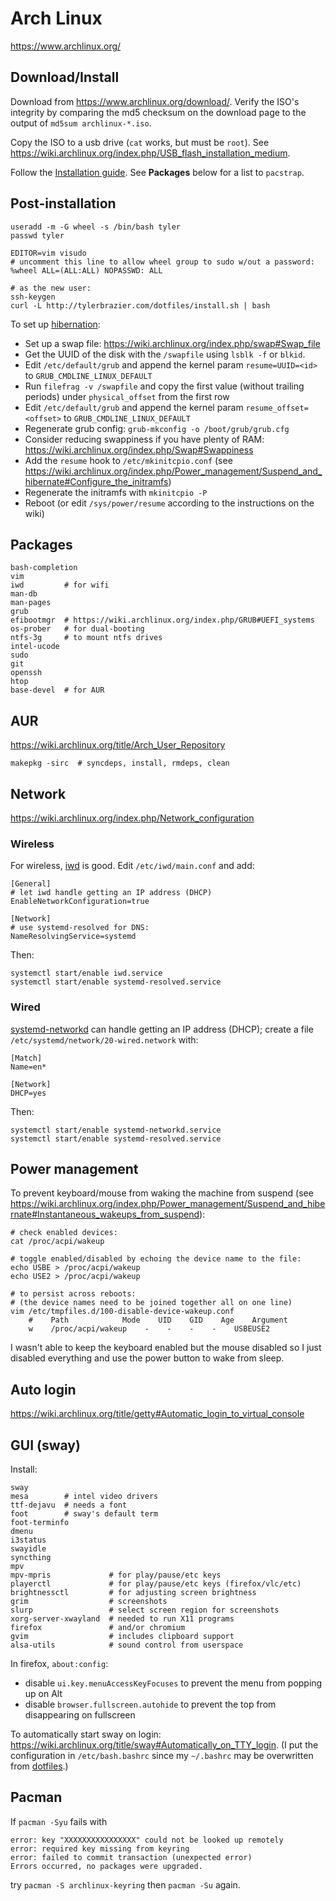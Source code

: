 # Arch Linux
<https://www.archlinux.org/>

## Download/Install
Download from <https://www.archlinux.org/download/>.
Verify the ISO's integrity by comparing the md5 checksum on the download page
to the output of `md5sum archlinux-*.iso`.

Copy the ISO to a usb drive (`cat` works, but must be `root`).
See <https://wiki.archlinux.org/index.php/USB_flash_installation_medium>.

Follow the [Installation guide](https://wiki.archlinux.org/index.php/Installation_guide).
See **Packages** below for a list to `pacstrap`.

## Post-installation
    useradd -m -G wheel -s /bin/bash tyler
    passwd tyler

    EDITOR=vim visudo
    # uncomment this line to allow wheel group to sudo w/out a password:
    %wheel ALL=(ALL:ALL) NOPASSWD: ALL

    # as the new user:
    ssh-keygen
    curl -L http://tylerbrazier.com/dotfiles/install.sh | bash

To set up [hibernation](https://wiki.archlinux.org/index.php/Power_management/Suspend_and_hibernate#Hibernation):

- Set up a swap file: <https://wiki.archlinux.org/index.php/swap#Swap_file>
- Get the UUID of the disk with the `/swapfile` using `lsblk -f` or `blkid`.
- Edit `/etc/default/grub` and append the kernel param `resume=UUID=<id>` to `GRUB_CMDLINE_LINUX_DEFAULT`
- Run `filefrag -v /swapfile` and copy the first value (without trailing periods) under `physical_offset` from the first row
- Edit `/etc/default/grub` and append the kernel param `resume_offset=<offset>` to `GRUB_CMDLINE_LINUX_DEFAULT`
- Regenerate grub config: `grub-mkconfig -o /boot/grub/grub.cfg`
- Consider reducing swappiness if you have plenty of RAM: <https://wiki.archlinux.org/index.php/Swap#Swappiness>
- Add the `resume` hook to `/etc/mkinitcpio.conf` (see <https://wiki.archlinux.org/index.php/Power_management/Suspend_and_hibernate#Configure_the_initramfs>)
- Regenerate the initramfs with `mkinitcpio -P`
- Reboot (or edit `/sys/power/resume` according to the instructions on the wiki)

## Packages
    bash-completion
    vim
    iwd         # for wifi
    man-db
    man-pages
    grub
    efibootmgr  # https://wiki.archlinux.org/index.php/GRUB#UEFI_systems
    os-prober   # for dual-booting
    ntfs-3g     # to mount ntfs drives
    intel-ucode
    sudo
    git
    openssh
    htop
    base-devel  # for AUR

## AUR
<https://wiki.archlinux.org/title/Arch_User_Repository>

    makepkg -sirc  # syncdeps, install, rmdeps, clean

## Network
<https://wiki.archlinux.org/index.php/Network_configuration>

### Wireless
For wireless, [iwd](https://wiki.archlinux.org/index.php/Iwd) is good.
Edit `/etc/iwd/main.conf` and add:

    [General]
    # let iwd handle getting an IP address (DHCP)
    EnableNetworkConfiguration=true

    [Network]
    # use systemd-resolved for DNS:
    NameResolvingService=systemd

Then:

    systemctl start/enable iwd.service
    systemctl start/enable systemd-resolved.service

### Wired
[systemd-networkd](https://wiki.archlinux.org/index.php/Systemd-networkd)
can handle getting an IP address (DHCP);
create a file `/etc/systemd/network/20-wired.network` with:

    [Match]
    Name=en*

    [Network]
    DHCP=yes

Then:

    systemctl start/enable systemd-networkd.service
    systemctl start/enable systemd-resolved.service

## Power management
To prevent keyboard/mouse from waking the machine from suspend
(see <https://wiki.archlinux.org/index.php/Power_management/Suspend_and_hibernate#Instantaneous_wakeups_from_suspend>):

    # check enabled devices:
    cat /proc/acpi/wakeup

    # toggle enabled/disabled by echoing the device name to the file:
    echo USBE > /proc/acpi/wakeup
    echo USE2 > /proc/acpi/wakeup

    # to persist across reboots:
    # (the device names need to be joined together all on one line)
    vim /etc/tmpfiles.d/100-disable-device-wakeup.conf
        #    Path            Mode    UID    GID    Age    Argument
        w    /proc/acpi/wakeup    -    -    -    -    USBEUSE2

I wasn't able to keep the keyboard enabled but the mouse disabled
so I just disabled everything and use the power button to wake from sleep.

## Auto login
<https://wiki.archlinux.org/title/getty#Automatic_login_to_virtual_console>

## GUI (sway)
Install:

    sway
    mesa        # intel video drivers
    ttf-dejavu  # needs a font
    foot        # sway's default term
    foot-terminfo
    dmenu
    i3status
    swayidle
    syncthing
    mpv
    mpv-mpris             # for play/pause/etc keys
    playerctl             # for play/pause/etc keys (firefox/vlc/etc)
    brightnessctl         # for adjusting screen brightness
    grim                  # screenshots
    slurp                 # select screen region for screenshots
    xorg-server-xwayland  # needed to run X11 programs
    firefox               # and/or chromium
    gvim                  # includes clipboard support
    alsa-utils            # sound control from userspace

In firefox, `about:config`:

- disable `ui.key.menuAccessKeyFocuses` to prevent the menu from popping up on Alt
- disable `browser.fullscreen.autohide` to prevent the top from disappearing on fullscreen

To automatically start sway on login:
<https://wiki.archlinux.org/title/sway#Automatically_on_TTY_login>.
(I put the configuration in `/etc/bash.bashrc` since my `~/.bashrc` may be overwritten
from [dotfiles](https://github.com/tylerbrazier/dotfiles).)

## Pacman
If `pacman -Syu` fails with

    error: key "XXXXXXXXXXXXXXXX" could not be looked up remotely
    error: required key missing from keyring
    error: failed to commit transaction (unexpected error)
    Errors occurred, no packages were upgraded.

try `pacman -S archlinux-keyring` then `pacman -Su` again.
